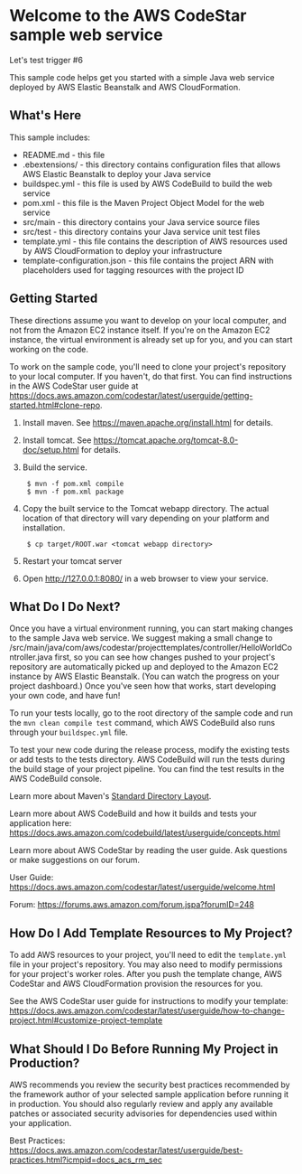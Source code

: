 Welcome to the AWS CodeStar sample web service
==============================================

Let's test trigger #6

This sample code helps get you started with a simple Java web service
deployed by AWS Elastic Beanstalk and AWS CloudFormation.

What's Here
-----------

This sample includes:

* README.md - this file
* .ebextensions/ - this directory contains configuration files that
  allows AWS Elastic Beanstalk to deploy your Java service
* buildspec.yml - this file is used by AWS CodeBuild to build the web
  service
* pom.xml - this file is the Maven Project Object Model for the web service
* src/main - this directory contains your Java service source files
* src/test - this directory contains your Java service unit test files
* template.yml - this file contains the description of AWS resources used by AWS
  CloudFormation to deploy your infrastructure
* template-configuration.json - this file contains the project ARN with placeholders used for tagging resources with the project ID

Getting Started
---------------

These directions assume you want to develop on your local computer, and not
from the Amazon EC2 instance itself. If you're on the Amazon EC2 instance, the
virtual environment is already set up for you, and you can start working on the
code.

To work on the sample code, you'll need to clone your project's repository to your
local computer. If you haven't, do that first. You can find instructions in the AWS CodeStar user guide at https://docs.aws.amazon.com/codestar/latest/userguide/getting-started.html#clone-repo.

1. Install maven.  See https://maven.apache.org/install.html for details.

2. Install tomcat.  See https://tomcat.apache.org/tomcat-8.0-doc/setup.html for
   details.

3. Build the service.

        $ mvn -f pom.xml compile
        $ mvn -f pom.xml package

4. Copy the built service to the Tomcat webapp directory.  The actual
   location of that directory will vary depending on your platform and
   installation.

        $ cp target/ROOT.war <tomcat webapp directory>

4. Restart your tomcat server

5. Open http://127.0.0.1:8080/ in a web browser to view your service.

What Do I Do Next?
------------------

Once you have a virtual environment running, you can start making changes to
the sample Java web service. We suggest making a small change to
/src/main/java/com/aws/codestar/projecttemplates/controller/HelloWorldController.java
first, so you can see how changes pushed to your project's repository are automatically
picked up and deployed to the Amazon EC2 instance by AWS Elastic Beanstalk. (You can
watch the progress on your project dashboard.) Once you've seen how that works, start
developing your own code, and have fun!

To run your tests locally, go to the root directory of the sample code and run the
`mvn clean compile test` command, which AWS CodeBuild also runs through your `buildspec.yml` file.

To test your new code during the release process, modify the existing tests or add tests
to the tests directory. AWS CodeBuild will run the tests during the build stage of your
project pipeline. You can find the test results in the AWS CodeBuild console.

Learn more about Maven's [Standard Directory Layout](https://maven.apache.org/guides/introduction/introduction-to-the-standard-directory-layout.html).

Learn more about AWS CodeBuild and how it builds and tests your application here:
https://docs.aws.amazon.com/codebuild/latest/userguide/concepts.html

Learn more about AWS CodeStar by reading the user guide.  Ask questions or make
suggestions on our forum.

User Guide: https://docs.aws.amazon.com/codestar/latest/userguide/welcome.html

Forum: https://forums.aws.amazon.com/forum.jspa?forumID=248

How Do I Add Template Resources to My Project?
------------------

To add AWS resources to your project, you'll need to edit the `template.yml`
file in your project's repository. You may also need to modify permissions for
your project's worker roles. After you push the template change, AWS CodeStar
and AWS CloudFormation provision the resources for you.

See the AWS CodeStar user guide for instructions to modify your template:
https://docs.aws.amazon.com/codestar/latest/userguide/how-to-change-project.html#customize-project-template

What Should I Do Before Running My Project in Production?
------------------

AWS recommends you review the security best practices recommended by the framework
author of your selected sample application before running it in production. You
should also regularly review and apply any available patches or associated security
advisories for dependencies used within your application.

Best Practices: https://docs.aws.amazon.com/codestar/latest/userguide/best-practices.html?icmpid=docs_acs_rm_sec
